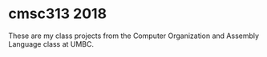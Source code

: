 # cmsc313 2018
These are my class projects from the Computer Organization and Assembly Language class at UMBC.
